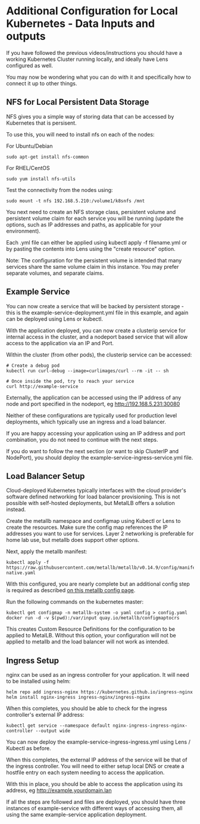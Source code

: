 
# Additional Configuration for Local Kubernetes - Data Inputs and outputs

If you have followed the previous videos/instructions you should have a working Kubernetes Cluster running locally, and ideally have Lens configured as well.

You may now be wondering what you can do with it and specifically how to connect it up to other things.

## NFS for Local Persistent Data Storage 

NFS gives you a simple way of storing data that can be accessed by Kubernetes that is persisent.

To use this, you will need to install nfs on each of the nodes:

For Ubuntu/Debian
```
sudo apt-get install nfs-common
```
For RHEL/CentOS
```
sudo yum install nfs-utils
```

Test the connectivity from the nodes using:

```
sudo mount -t nfs 192.168.5.210:/volume1/k8snfs /mnt
```

You next need to create an NFS storage class, persistent volume and persistent volume claim for each service you will be running (update the options, such as IP addresses and paths, as applicable for your environment).

Each .yml file can either be applied using kubectl apply -f filename.yml or by pasting the contents into Lens using the "create resource" option.

Note: The configuration for the persistent volume is intended that many services share the same volume claim in this instance. You may prefer separate volumes, and separate claims. 

## Example Service

You can now create a service that will be backed by persistent storage - this is the example-service-deployment.yml file in this example, and again can be deployed using Lens or kubectl.

With the application deployed, you can now create a clusterip service for internal access in the cluster, and a nodeport based service that will allow access to the application via an IP and Port.

Within the cluster (from other pods), the clusterip service can be accessed:

```
# Create a debug pod
kubectl run curl-debug --image=curlimages/curl --rm -it -- sh

# Once inside the pod, try to reach your service
curl http://example-service
```

Externally, the application can be accessed using the IP address of any node and port specified in the nodeport, eg http://192.168.5.231:30080

Neither of these configurations are typically used for production level deployments, which typically use an ingress and a load balancer.

If you are happy accessing your application using an IP address and port combination, you do not need to continue with the next steps.

If you do want to follow the next section (or want to skip ClusterIP and NodePort), you should deploy the example-service-ingress-service.yml file.

## Load Balancer Setup

Cloud-deployed Kubernetes typically interfaces with the cloud provider's software defined networking for load balancer provisioning. This is not possible with self-hosted deployments, but MetalLB offers a solution instead.

Create the metallb namespace and configmap using Kubectl or Lens to create the resources. Make sure the config map references the IP addresses you want to use for services. Layer 2 networking is preferable for home lab use, but metallb does support other options.

Next, apply the metallb manifest:

```
kubectl apply -f https://raw.githubusercontent.com/metallb/metallb/v0.14.9/config/manifests/metallb-native.yaml
```

With this configured, you are nearly complete but an additional config step is required as described [on this metallb config page](https://metallb.io/configuration/migration_to_crds/#procedure).

Run the following commands on the kubernetes master:
```
kubectl get configmap -n metallb-system -o yaml config > config.yaml
docker run -d -v $(pwd):/var/input quay.io/metallb/configmaptocrs
```
This creates Custom Resource Definitions for the configuration to be applied to MetalLB.
Without this option, your configuration will not be applied to metallb and the load balancer will not work as intended.

## Ingress Setup

nginx can be used as an ingress controller for your application. It will need to be installed using helm:

```
helm repo add ingress-nginx https://kubernetes.github.io/ingress-nginx
helm install nginx-ingress ingress-nginx/ingress-nginx
```

When this completes, you should be able to check for the ingress controller's external IP address:
```
kubectl get service --namespace default nginx-ingress-ingress-nginx-controller --output wide
```

You can now deploy the example-service-ingress-ingress.yml using Lens / Kubectl as before.

When this completes, the external IP address of the service will be that of the ingress controller. You will need to either setup local DNS or create a hostfile entry on each system needing to access the application.

With this in place, you should be able to access the application using its address, eg http://example.yourdomain.lan

If all the steps are followed and files are deployed, you should have three instances of example-service with different ways of accessing them, all using the same example-service application deployment.